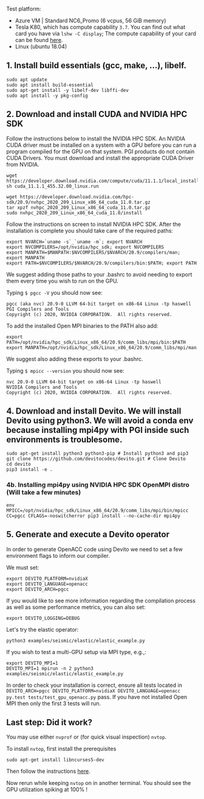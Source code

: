 
Test platform:
* Azure VM | Standard NC6_Promo (6 vcpus, 56 GiB memory)
 * Tesla K80, which has compute capability `3.7`. You can find out what card you have via `lshw -C display`; The compute capability of your card can be found [here](https://en.wikipedia.org/wiki/CUDA#GPUs_supported).
* Linux (ubuntu 18.04)

## 1. Install build essentials (gcc, make, ...), libelf.

```
sudo apt update
sudo apt install build-essential
sudo apt-get install -y libelf-dev libffi-dev
sudo apt install -y pkg-config
```

## 2. Download and install CUDA and NVIDIA HPC SDK

Follow the instructions below to install the NVIDIA HPC SDK. An NVIDIA CUDA driver must be installed on a system with a GPU before you can run a program compiled for the GPU on that system. PGI products do not contain CUDA Drivers. You must download and install the appropriate CUDA Driver from NVIDIA.

```
wget https://developer.download.nvidia.com/compute/cuda/11.1.1/local_installers/cuda_11.1.1_455.32.00_linux.runsudo sh cuda_11.1.1_455.32.00_linux.run

wget https://developer.download.nvidia.com/hpc-sdk/20.9/nvhpc_2020_209_Linux_x86_64_cuda_11.0.tar.gz
tar xpzf nvhpc_2020_209_Linux_x86_64_cuda_11.0.tar.gz
sudo nvhpc_2020_209_Linux_x86_64_cuda_11.0/install
```

Follow the instructions on screen to install NVIDIA HPC SDK.
After the installation is complete you should take care of the required paths:

```
export NVARCH=`uname -s`_`uname -m`; export NVARCH
export NVCOMPILERS=/opt/nvidia/hpc_sdk; export NVCOMPILERS
export MANPATH=$MANPATH:$NVCOMPILERS/$NVARCH/20.9/compilers/man; export MANPATH
export PATH=$NVCOMPILERS/$NVARCH/20.9/compilers/bin:$PATH; export PATH
```
We suggest adding those paths to your .bashrc to avoid needing to export them every time you wish to run on the GPU.

Typing `$ pgcc -V` you should now see:
```
pgcc (aka nvc) 20.9-0 LLVM 64-bit target on x86-64 Linux -tp haswell 
PGI Compilers and Tools
Copyright (c) 2020, NVIDIA CORPORATION.  All rights reserved.
```

To add the installed Open MPI binaries to the PATH also add:

```
export PATH=/opt/nvidia/hpc_sdk/Linux_x86_64/20.9/comm_libs/mpi/bin:$PATH
export MANPATH=/opt/nvidia/hpc_sdk/Linux_x86_64/20.9/comm_libs/mpi/man
```

We suggest also adding these exports to your .bashrc.

Typing `$ mpicc --version` you should now see:

```
nvc 20.9-0 LLVM 64-bit target on x86-64 Linux -tp haswell 
NVIDIA Compilers and Tools
Copyright (c) 2020, NVIDIA CORPORATION.  All rights reserved.
```

## 4. Download and install Devito. We will install Devito using python3. We will avoid a conda env because installing mpi4py with PGI inside such environments is troublesome.
```
sudo apt-get install python3 python3-pip # Install python3 and pip3
git clone https://github.com/devitocodes/devito.git # Clone Devito
cd devito
pip3 install -e .
```

### 4b. Installing mpi4py using NVIDIA HPC SDK OpenMPI distro (Will take a few minutes)
```
env MPICC=/opt/nvidia/hpc_sdk/Linux_x86_64/20.9/comm_libs/mpi/bin/mpicc CC=pgcc CFLAGS=-noswitcherror pip3 install --no-cache-dir mpi4py
```

## 5. Generate and execute a Devito operator
In order to generate OpenACC code using Devito we need to set a few environment flags to inform our compiler.

We must set:
```
export DEVITO_PLATFORM=nvidiaX
export DEVITO_LANGUAGE=openacc
export DEVITO_ARCH=pgcc
```

If you would like to see more information regarding the compilation process as well as some performance metrics, you can also set:
```
export DEVITO_LOGGING=DEBUG
```

Let's try the elastic operator:
```
python3 examples/seismic/elastic/elastic_example.py
```

If you wish to test a multi-GPU setup via MPI type, e.g.,:
```
export DEVITO_MPI=1
DEVITO_MPI=1 mpirun -n 2 python3 examples/seismic/elastic/elastic_example.py
```
In order to check your installation is correct, ensure all tests located in
`DEVITO_ARCH=pgcc DEVITO_PLATFORM=nvidiaX DEVITO_LANGUAGE=openacc py.test tests/test_gpu_openacc.py`
pass. If you have not installed Open MPI then only the first 3 tests will run.

## Last step: Did it work?

You may use either `nvprof` or (for quick visual inspection) `nvtop`. 

To install `nvtop`, first install the prerequisites

```
sudo apt-get install libncurses5-dev
```

Then follow the instructions [here](https://github.com/Syllo/nvtop#nvtop-build).

Now rerun while keeping `nvtop` on in another terminal. You should see the GPU utilization spiking at 100% !

